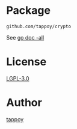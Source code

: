 # Package
`github.com/tappoy/crypto`

See [go doc -all](doc)

# License
[LGPL-3.0](LICENSE)

# Author
[tappoy](https://github.com/tappoy)
